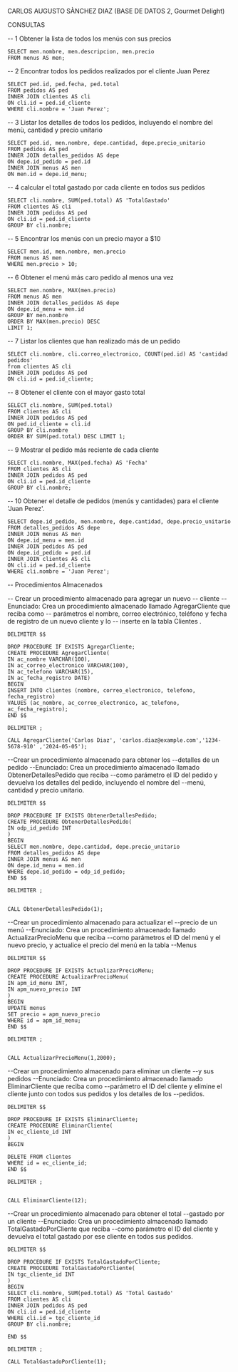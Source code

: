 CARLOS AUGUSTO SÀNCHEZ DIAZ (BASE DE DATOS 2, Gourmet Delight)

CONSULTAS 

-- 1 Obtener la lista de todos los menús con sus precios

~~~mysql 
SELECT men.nombre, men.descripcion, men.precio 
FROM menus AS men;
~~~

-- 2 Encontrar todos los pedidos realizados por el cliente Juan Perez

~~~mysql
SELECT ped.id, ped.fecha, ped.total
FROM pedidos AS ped
INNER JOIN clientes AS cli
ON cli.id = ped.id_cliente
WHERE cli.nombre = 'Juan Perez';
~~~

-- 3 Listar los detalles de todos los pedidos, incluyendo el nombre del menù, cantidad y precio unitario

~~~mysql
SELECT ped.id, men.nombre, depe.cantidad, depe.precio_unitario
FROM pedidos AS ped
INNER JOIN detalles_pedidos AS depe
ON depe.id_pedido = ped.id
INNER JOIN menus AS men
ON men.id = depe.id_menu;
~~~

-- 4 calcular el total gastado por cada cliente en todos sus pedidos 

~~~mysql
SELECT cli.nombre, SUM(ped.total) AS 'TotalGastado'
FROM clientes AS cli
INNER JOIN pedidos AS ped
ON cli.id = ped.id_cliente
GROUP BY cli.nombre;
~~~

-- 5  Encontrar los menús con un precio mayor a $10

~~~mysql
SELECT men.id, men.nombre, men.precio
FROM menus AS men
WHERE men.precio > 10;
~~~

-- 6 Obtener el menú más caro pedido al menos una vez

~~~mysql
SELECT men.nombre, MAX(men.precio)
FROM menus AS men
INNER JOIN detalles_pedidos AS depe
ON depe.id_menu = men.id
GROUP BY men.nombre
ORDER BY MAX(men.precio) DESC
LIMIT 1;
~~~

-- 7 Listar los clientes que han realizado más de un pedido

~~~mysql
SELECT cli.nombre, cli.correo_electronico, COUNT(ped.id) AS 'cantidad pedidos'
from clientes AS cli
INNER JOIN pedidos AS ped
ON cli.id = ped.id_cliente;
~~~

-- 8 Obtener el cliente con el mayor gasto total 

~~~mysql
SELECT cli.nombre, SUM(ped.total)
FROM clientes AS cli
INNER JOIN pedidos AS ped
ON ped.id_cliente = cli.id
GROUP BY cli.nombre
ORDER BY SUM(ped.total) DESC LIMIT 1;
~~~

-- 9 Mostrar el pedido más reciente de cada cliente

~~~mysql
SELECT cli.nombre, MAX(ped.fecha) AS 'Fecha'
FROM clientes AS cli
INNER JOIN pedidos AS ped
ON cli.id = ped.id_cliente
GROUP BY cli.nombre;
~~~

-- 10 Obtener el detalle de pedidos (menús y cantidades) para el cliente 'Juan Perez'.

~~~mysql
SELECT depe.id_pedido, men.nombre, depe.cantidad, depe.precio_unitario
FROM detalles_pedidos AS depe
INNER JOIN menus AS men
ON depe.id_menu = men.id
INNER JOIN pedidos AS ped
ON depe.id_pedido = ped.id
INNER JOIN clientes AS cli
ON cli.id = ped.id_cliente
WHERE cli.nombre = 'Juan Perez';
~~~


-- Procedimientos Almacenados

-- Crear un procedimiento almacenado para agregar un nuevo
-- cliente
-- Enunciado: Crea un procedimiento almacenado llamado AgregarCliente que reciba como
-- parámetros el nombre, correo electrónico, teléfono y fecha de registro de un nuevo cliente y lo
-- inserte en la tabla Clientes .

~~~mysql
DELIMITER $$ 

DROP PROCEDURE IF EXISTS AgregarCliente;
CREATE PROCEDURE AgregarCliente(
IN ac_nombre VARCHAR(100),
IN ac_correo_electronico VARCHAR(100),
IN ac_telefono VARCHAR(15),
IN ac_fecha_registro DATE)
BEGIN
INSERT INTO clientes (nombre, correo_electronico, telefono, fecha_registro)
VALUES (ac_nombre, ac_correo_electronico, ac_telefono, ac_fecha_registro);
END $$

DELIMITER ;

CALL AgregarCliente('Carlos Diaz', 'carlos.diaz@example.com','1234-5678-910' ,'2024-05-05');
~~~


--Crear un procedimiento almacenado para obtener los
--detalles de un pedido
--Enunciado: Crea un procedimiento almacenado llamado ObtenerDetallesPedido que reciba
--como parámetro el ID del pedido y devuelva los detalles del pedido, incluyendo el nombre del
--menú, cantidad y precio unitario.

~~~mysql
DELIMITER $$

DROP PROCEDURE IF EXISTS ObtenerDetallesPedido;
CREATE PROCEDURE ObtenerDetallesPedido(
IN odp_id_pedido INT
)
BEGIN 
SELECT men.nombre, depe.cantidad, depe.precio_unitario 
FROM detalles_pedidos AS depe
INNER JOIN menus AS men
ON depe.id_menu = men.id
WHERE depe.id_pedido = odp_id_pedido;
END $$

DELIMITER ;


CALL ObtenerDetallesPedido(1);
~~~


--Crear un procedimiento almacenado para actualizar el
--precio de un menú
--Enunciado: Crea un procedimiento almacenado llamado ActualizarPrecioMenu que reciba
--como parámetros el ID del menú y el nuevo precio, y actualice el precio del menú en la tabla
--Menus

~~~mysql
DELIMITER $$

DROP PROCEDURE IF EXISTS ActualizarPrecioMenu;
CREATE PROCEDURE ActualizarPrecioMenu(
IN apm_id_menu INT,
IN apm_nuevo_precio INT
)
BEGIN 
UPDATE menus
SET precio = apm_nuevo_precio
WHERE id = apm_id_menu;
END $$

DELIMITER ;


CALL ActualizarPrecioMenu(1,2000);
~~~

--Crear un procedimiento almacenado para eliminar un cliente
--y sus pedidos
--Enunciado: Crea un procedimiento almacenado llamado EliminarCliente que reciba como
--parámetro el ID del cliente y elimine el cliente junto con todos sus pedidos y los detalles de los
--pedidos.

~~~mysql
DELIMITER $$

DROP PROCEDURE IF EXISTS EliminarCliente;
CREATE PROCEDURE EliminarCliente(
IN ec_cliente_id INT
)
BEGIN

DELETE FROM clientes
WHERE id = ec_cliente_id;
END $$

DELIMITER ;


CALL EliminarCliente(12);
~~~


--Crear un procedimiento almacenado para obtener el total
--gastado por un cliente
--Enunciado: Crea un procedimiento almacenado llamado TotalGastadoPorCliente que reciba
--como parámetro el ID del cliente y devuelva el total gastado por ese cliente en todos sus pedidos.

~~~mysql
DELIMITER $$

DROP PROCEDURE IF EXISTS TotalGastadoPorCliente;
CREATE PROCEDURE TotalGastadoPorCliente(
IN tgc_cliente_id INT
)
BEGIN
SELECT cli.nombre, SUM(ped.total) AS 'Total Gastado'
FROM clientes AS cli
INNER JOIN pedidos AS ped
ON cli.id = ped.id_cliente
WHERE cli.id = tgc_cliente_id
GROUP BY cli.nombre;

END $$

DELIMITER ;

CALL TotalGastadoPorCliente(1);
~~~














